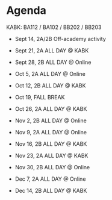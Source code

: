 # Agenda

KABK: BA112 / BA102 / BB202 / BB203

* Sept 14, 2A/2B Off-academy activity

* Sept 21, 2A ALL DAY @ KABK
* Sept 28, 2B ALL DAY @ Online
* Oct 5, 2A ALL DAY @ Online
* Oct 12, 2B ALL DAY @ KABK

* Oct 19, FALL BREAK

* Oct 26, 2A ALL DAY @ KABK
* Nov 2, 2B ALL DAY @ Online
* Nov 9, 2A ALL DAY @ Online
* Nov 16, 2B ALL DAY @ KABK

* Nov 23, 2A ALL DAY @ KABK
* Nov 30, 2B ALL DAY @ Online
* Dec 7, 2A ALL DAY @ Online
* Dec 14, 2B ALL DAY @ KABK

